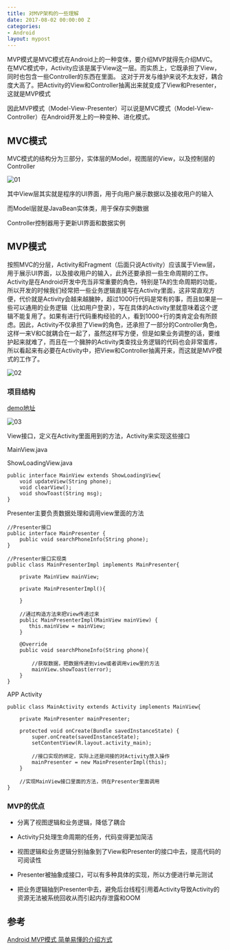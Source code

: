 ```yaml
---
title: 对MVP架构的一些理解
date: 2017-08-02 00:00:00 Z
categories:
- Android
layout: mypost
---
```


MVP模式是MVC模式在Android上的一种变体，要介绍MVP就得先介绍MVC。
在MVC模式中，Activity应该是属于View这一层。而实质上，它既承担了View，同时也包含一些Controller的东西在里面。
这对于开发与维护来说不太友好，耦合度大高了。把Activity的View和Controller抽离出来就变成了View和Presenter，这就是MVP模式

因此MVP模式（Model-View-Presenter）可以说是MVC模式（Model-View-Controller）在Android开发上的一种变种、进化模式。

## MVC模式

MVC模式的结构分为三部分，实体层的Model，视图层的View，以及控制层的Controller

![01](01.png)

其中View层其实就是程序的UI界面，用于向用户展示数据以及接收用户的输入

而Model层就是JavaBean实体类，用于保存实例数据

Controller控制器用于更新UI界面和数据实例

## MVP模式

按照MVC的分层，Activity和Fragment（后面只说Activity）应该属于View层，用于展示UI界面，以及接收用户的输入，此外还要承担一些生命周期的工作。Activity是在Android开发中充当非常重要的角色，特别是TA的生命周期的功能，所以开发的时候我们经常把一些业务逻辑直接写在Activity里面，这非常直观方便，代价就是Activity会越来越臃肿，超过1000行代码是常有的事，而且如果是一些可以通用的业务逻辑（比如用户登录），写在具体的Activity里就意味着这个逻辑不能复用了。如果有进行代码重构经验的人，看到1000+行的类肯定会有所顾虑。因此，Activity不仅承担了View的角色，还承担了一部分的Controller角色，这样一来V和C就耦合在一起了，虽然这样写方便，但是如果业务调整的话，要维护起来就难了，而且在一个臃肿的Activity类查找业务逻辑的代码也会非常蛋疼，所以看起来有必要在Activity中，把View和Controller抽离开来，而这就是MVP模式的工作了。

![02](02.png)

### 项目结构

[demo地址](https://github.com/TMaize/android-mvp-demo)

![03](03.png)


View接口，定义在Activity里面用到的方法，Activity来实现这些接口

MainView.java

ShowLoadingView.java

```
public interface MainView extends ShowLoadingView{
    void updateView(String phone);
    void clearView();
    void showToast(String msg);
}
```

Presenter主要负责数据处理和调用view里面的方法

```
//Presenter接口
public interface MainPresenter {
    public void searchPhoneInfo(String phone);
}

//Presenter接口实现类
public class MainPresenterImpl implements MainPresenter{

    private MainView mainView;

    private MainPresenterImpl(){

    }

    //通过构造方法来把View传递过来
    public MainPresenterImpl(MainView mainView) {
       this.mainView = mainView;
    }

    @Override
    public void searchPhoneInfo(String phone){
        
        //获取数据，把数据传递到view或者调用view里的方法
        mainView.showToast(error);
    }
}
```

APP Activity

```
public class MainActivity extends Activity implements MainView{

    private MainPresenter mainPresenter;
    
    protected void onCreate(Bundle savedInstanceState) {
        super.onCreate(savedInstanceState);
        setContentView(R.layout.activity_main);

        //接口实现的绑定，实际上还是间接的对Activity放入操作
        mainPresenter = new MainPresenterImpl(this);
    }

    //实现MainView接口里面的方法，供在Presenter里面调用
}
```

### MVP的优点

+ 分离了视图逻辑和业务逻辑，降低了耦合

+ Activity只处理生命周期的任务，代码变得更加简洁

+ 视图逻辑和业务逻辑分别抽象到了View和Presenter的接口中去，提高代码的可阅读性

+ Presenter被抽象成接口，可以有多种具体的实现，所以方便进行单元测试

+ 把业务逻辑抽到Presenter中去，避免后台线程引用着Activity导致Activity的资源无法被系统回收从而引起内存泄露和OOM

## 参考

[Android MVP模式 简单易懂的介绍方式](https://segmentfault.com/a/1190000003927200)